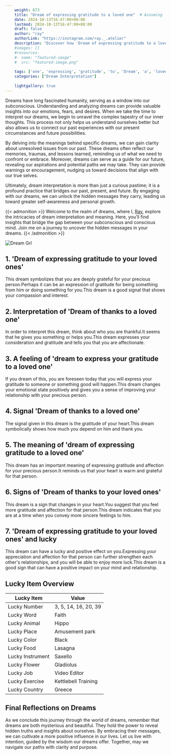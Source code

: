 ```yaml
---
    weight: 673
    title: "Dream of expressing gratitude to a loved one"  # Assuming 'title' column exists
    date: 2024-10-13T16:47:00+08:00
    lastmod: 2024-10-13T16:47:00+08:00
    draft: false
    author: "ray"
    authorLink: "https://instagram.com/ray._.atelier"
    description: "Discover how 'Dream of expressing gratitude to a loved one' can interpret your future and uncover its significant meanings in your life."
    #images: []
    #resources:
    #- name: "featured-image"
    #  src: "featured-image.png"
    
    tags: ['one', 'expressing', 'gratitude', 'to', 'Dream', 'a', 'loved', 'of']
    categories: ["Dream Interpretation"]
    
    lightgallery: true
---
```

    
Dreams have long fascinated humanity, serving as a window into our subconscious. Understanding and analyzing dreams can provide valuable insights into our emotions, fears, and desires. When we take the time to interpret our dreams, we begin to unravel the complex tapestry of our inner thoughts. This process not only helps us understand ourselves better but also allows us to connect our past experiences with our present circumstances and future possibilities.

By delving into the meanings behind specific dreams, we can gain clarity about unresolved issues from our past. These dreams often reflect our memories, traumas, and lessons learned, reminding us of what we need to confront or embrace. Moreover, dreams can serve as a guide for our future, revealing our aspirations and potential paths we may take. They can provide warnings or encouragement, nudging us toward decisions that align with our true selves.

Ultimately, dream interpretation is more than just a curious pastime; it is a profound practice that bridges our past, present, and future. By engaging with our dreams, we can unlock the hidden messages they carry, leading us toward greater self-awareness and personal growth.

{{< admonition >}}
Welcome to the realm of dreams, where I, [Ray](https://instagram.com/ray._.atelier), explore the intricacies of dream interpretation and meaning. Here, you’ll find insights that bridge the gap between your subconscious and conscious mind. Join me on a journey to uncover the hidden messages in your dreams.
{{< /admonition >}}

![Dream Grl](https://cdn.pixabay.com/photo/2017/11/02/03/35/gothic-2910057_1280.jpg "Dream Grl")

## 1. 'Dream of expressing gratitude to your loved ones'
This dream symbolizes that you are deeply grateful for your precious person.Perhaps it can be an expression of gratitude for being something from him or doing something for you.This dream is a good signal that shows your compassion and interest.

## 2. Interpretation of 'Dream of thanks to a loved one'
In order to interpret this dream, think about who you are thankful.It seems that he gives you something or helps you.This dream expresses your consideration and gratitude and tells you that you are affectionate.

## 3. A feeling of 'dream to express your gratitude to a loved one'
If you dream of this, you are foreseen today that you will express your gratitude to someone or something good will happen.This dream changes your emotional state positively and gives you a sense of improving your relationship with your precious person.

## 4. Signal 'Dream of thanks to a loved one'
The signal given in this dream is the gratitude of your heart.This dream symbolically shows how much you depend on him and thank you.

## 5. The meaning of 'dream of expressing gratitude to a loved one'
This dream has an important meaning of expressing gratitude and affection for your precious person.It reminds us that your heart is warm and grateful for that person.

## 6. Signs of 'Dream of thanks to your loved ones'
This dream is a sign that changes in your heart.You suggest that you feel more gratitude and affection for that person.This dream indicates that you are at a time when you convey more sincere feelings to him.

## 7. 'Dream of expressing gratitude to your loved ones' and lucky
This dream can have a lucky and positive effect on you.Expressing your appreciation and affection for that person can further strengthen each other's relationships, and you will be able to enjoy more luck.This dream is a good sign that can have a positive impact on your mind and relationship.

## Lucky Item Overview
| Lucky Item          | Value              |
|---------------|--------------------|
| Lucky Number        | 3, 5, 14, 16, 20, 39  |
| Lucky Word          | Faith |
| Lucky Animal        | Hippo |
| Lucky Place         | Amusement park     |
| Lucky Color         | Black     |
| Lucky Food          | Lasagna      |
| Lucky Instrument    | Saxello |
| Lucky Flower        | Gladiolus    |
| Lucky Job           | Video Editor       |
| Lucky Exercise      | Kettlebell Training  |
| Lucky Country       | Greece    |


##  Final Reflections on Dreams

As we conclude this journey through the world of dreams, remember that dreams are both mysterious and beautiful. They hold the power to reveal hidden truths and insights about ourselves. By embracing their messages, we can cultivate a more positive influence in our lives. Let us live with intention, guided by the wisdom our dreams offer. Together, may we navigate our paths with clarity and purpose.
